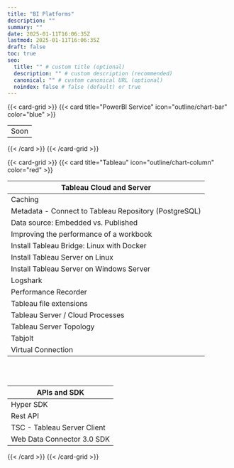 ```yaml
---
title: "BI Platforms"
description: ""
summary: ""
date: 2025-01-11T16:06:35Z
lastmod: 2025-01-11T16:06:35Z
draft: false
toc: true
seo:
  title: "" # custom title (optional)
  description: "" # custom description (recommended)
  canonical: "" # custom canonical URL (optional)
  noindex: false # false (default) or true
---
```


{{< card-grid >}}
{{< card title="PowerBI Service" icon="outline/chart-bar" color="blue" >}}

|                                                   |
| --------                                          |
| Soon                                              |

{{< /card >}}
{{< /card-grid >}}

{{< card-grid >}}
{{< card title="Tableau" icon="outline/chart-column" color="red" >}}

| Tableau Cloud and Server                                        |
|-----------------------------------------------------------------|
| Caching                                                         |
| Metadata - Connect to Tableau Repository (PostgreSQL)           |
| Data source: Embedded vs. Published                             |
| Improving the performance of a workbook                         |
| Install Tableau Bridge: Linux with Docker                       |
| Install Tableau Server on Linux                                 |
| Install Tableau Server on Windows Server                        |
| Logshark                                                        |
| Performance Recorder                                            |
| Tableau file extensions                                         |
| Tableau Server / Cloud Processes                                |
| Tableau Server Topology                                         |
| Tabjolt                                                         |
| Virtual Connection                                              |


<br><br>

| APIs and SDK                          |
|---------------------------------------|
| Hyper SDK                             |
| Rest API                              |
| TSC - Tableau Server Client           |
| Web Data Connector 3.0 SDK            |

{{< /card >}}
{{< /card-grid >}}